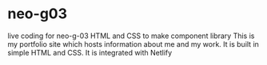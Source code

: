 # neo-g03
live coding for neo-g-03 HTML and CSS to make component library
This is my portfolio site which hosts information about me and my work.
It is built in simple HTML and CSS.
It is integrated with Netlify

